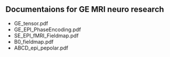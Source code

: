 ## Documentaions for GE MRI neuro research
- GE_tensor.pdf
- GE_EPI_PhaseEncoding.pdf
- SE_EPI_fMRI_Fieldmap.pdf
- B0_fieldmap.pdf
- ABCD_epi_pepolar.pdf


